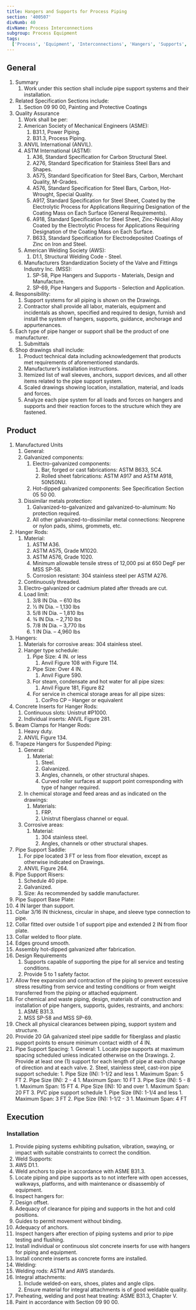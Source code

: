 ```yaml
---
title: Hangers and Supports for Process Piping
section: '400507'
divNumb: 40
divName: Process Interconnections
subgroup: Process Equipment
tags:
  ['Process', 'Equipment', 'Interconnections', 'Hangers', 'Supports', 'Piping']
---
```


## General

1. Summary
   1. Work under this section shall include pipe support systems and their installation.
2. Related Specification Sections include:
   1. Section 09 90 00, Painting and Protective Coatings
3. Quality Assurance
   1. Work shall be per:
   1. American Society of Mechanical Engineers (ASME):
      1. B31.1, Power Piping.
      2. B31.3, Process Piping.
   1. ANVIL International (ANVIL).
   1. ASTM International (ASTM):
      1. A36, Standard Specification for Carbon Structural Steel.
      2. A276, Standard Specification for Stainless Steel Bars and Shapes.
      3. A575, Standard Specification for Steel Bars, Carbon, Merchant Quality, M-Grades.
      4. A576, Standard Specification for Steel Bars, Carbon, Hot-Wrought, Special Quality.
      5. A917, Standard Specification for Steel Sheet, Coated by the Electrolytic Process for Applications Requiring Designation of the Coating Mass on Each Surface (General Requirements).
      6. A918, Standard Specification for Steel Sheet, Zinc-Nickel Alloy Coated by the Electrolytic Process for Applications Requiring Designation of the Coating Mass on Each Surface.
      7. B633, Standard Specification for Electrodeposited Coatings of Zinc on Iron and Steel.
   1. American Welding Society (AWS):
      1. D1.1, Structural Welding Code - Steel.
   1. Manufacturers Standardization Society of the Valve and Fittings Industry Inc. (MSS):
      1. SP-58, Pipe Hangers and Supports - Materials, Design and Manufacture.
      2. SP-69, Pipe Hangers and Supports - Selection and Application.
4. Responsibility:
   1. Support systems for all piping is shown on the Drawings.
   2. Contractor shall provide all labor, materials, equipment and incidentals as shown, specified and required to design, furnish and install the system of hangers, supports, guidance, anchorage and appurtenances.
5. Each type of pipe hanger or support shall be the product of one manufacturer.
   1. Submittals
6. Shop drawings shall include:
   1. Product technical data including acknowledgement that products met requirements of aforementioned standards.
   2. Manufacturer’s installation instructions.
   3. Itemized list of wall sleeves, anchors, support devices, and all other items related to the pipe support system.
   4. Scaled drawings showing location, installation, material, and loads and forces.
   5. Analyze each pipe system for all loads and forces on hangers and supports and their reaction forces to the structure which they are fastened.

## Product

1. Manufactured Units
   1. General:
   1. Galvanized components:
      1. Electro-galvanized components:
         1. Bar, forged or cast fabrications: ASTM B633, SC4.
         2. Rolled sheet fabrications: ASTM A917 and ASTM A918, 50N50NU.
      2. Hot-dipped galvanized components: See Specification Section 05 50 00.
   1. Dissimilar metals protection:
      1. Galvanized-to-galvanized and galvanized-to-aluminum: No protection required.
      2. All other galvanized-to-dissimilar metal connections: Neoprene or nylon pads, shims, grommets, etc.
2. Hanger Rods:
   1. Material:
      1. ASTM A36.
      2. ASTM A575, Grade M1020.
      3. ASTM A576, Grade 1020.
      4. Minimum allowable tensile stress of 12,000 psi at 650 DegF per MSS SP-58.
      5. Corrosion resistant: 304 stainless steel per ASTM A276.
   2. Continuously threaded.
   3. Electro-galvanized or cadmium plated after threads are cut.
   4. Load limit:
      1. 3/8 IN Dia. – 610 lbs
      2. ½ IN Dia. – 1,130 lbs
      3. 5/8 IN Dia. – 1,810 lbs
      4. ¾ IN Dia. – 2,710 lbs
      5. 7/8 IN Dia. – 3,770 lbs
      6. 1 IN Dia. – 4,960 lbs
3. Hangers:
   1. Materials for corrosive areas: 304 stainless steel.
   2. Hanger type schedule:
      1. Pipe Size: 4 IN. or less
         1. Anvil Figure 108 with Figure 114.
      2. Pipe Size: Over 4 IN.
         1. Anvil Figure 590.
      3. For steam, condensate and hot water for all pipe sizes:
         1. Anvil Figure 181, Figure 82
      4. For service in chemical storage areas for all pipe sizes:
         1. CorPro CP – Hanger or equivalent
4. Concrete Inserts for Hanger Rods:
   1. Continuous slots: Unistrut #P1000.
   2. Individual inserts: ANVIL Figure 281.
5. Beam Clamps for Hanger Rods:
   1. Heavy duty.
   2. ANVIL Figure 134.
6. Trapeze Hangers for Suspended Piping:
   1. General:
      1. Material:
         1. Steel.
         2. Galvanized.
         3. Angles, channels, or other structural shapes.
         4. Curved roller surfaces at support point corresponding with type of hanger required.
   2. In chemical storage and feed areas and as indicated on the drawings:
      1. Materials:
         1. FRP.
         2. Unistrut fiberglass channel or equal.
   3. Corrosive areas:
      1. Material:
         1. 304 stainless steel.
         2. Angles, channels or other structural shapes.
7. Pipe Support Saddle:
   1. For pipe located 3 FT or less from floor elevation, except as otherwise indicated on Drawings.
   2. ANVIL Figure 264.
8. Pipe Support Risers:
   1. Schedule 40 pipe.
   2. Galvanized.
   3. Size: As recommended by saddle manufacturer.
9. Pipe Support Base Plate:
10. 4 IN larger than support.
11. Collar 3/16 IN thickness, circular in shape, and sleeve type connection to pipe.
12. Collar fitted over outside 1 of support pipe and extended 2 IN from floor plate.
13. Collar welded to floor plate.
14. Edges ground smooth.
15. Assembly hot-dipped galvanized after fabrication.
16. Design Requirements
    1. Supports capable of supporting the pipe for all service and testing conditions.
    2. Provide 5 to 1 safety factor.
17. Allow free expansion and contraction of the piping to prevent excessive stress resulting from service and testing conditions or from weight transferred from the piping or attached equipment.
18. For chemical and waste piping, design, materials of construction and installation of pipe hangers, supports, guides, restraints, and anchors:
    1. ASME B31.3.
    2. MSS SP-58 and MSS SP-69.
19. Check all physical clearances between piping, support system and structure.
20. Provide 20 GA galvanized steel pipe saddle for fiberglass and plastic support points to ensure minimum contact width of 4 IN.
21. Pipe Support Spacing: 1. General: 1. Locate pipe supports at maximum spacing scheduled unless indicated otherwise on the Drawings. 2. Provide at least one (1) support for each length of pipe at each change of direction and at each valve. 2. Steel, stainless steel, cast-iron pipe support schedule: 1. Pipe Size (IN): 1-1/2 and less 1. Maximum Span: 5 FT 2. Pipe Size (IN): 2 - 4 1. Maximum Span: 10 FT 3. Pipe Size (IN): 5 - 8 1. Maximum Span: 15 FT 4. Pipe Size (IN): 10 and over 1. Maximum Span: 20 FT 3. PVC pipe support schedule 1. Pipe Size (IN): 1-1/4 and less 1. Maximum Span: 3 FT 2. Pipe Size (IN): 1-1/2 - 3 1. Maximum Span: 4 FT

## Execution

### Installation

1. Provide piping systems exhibiting pulsation, vibration, swaying, or impact with suitable constraints to correct the condition.
2. Weld Supports:
3. AWS D1.1.
4. Weld anchors to pipe in accordance with ASME B31.3.
5. Locate piping and pipe supports as to not interfere with open accesses, walkways, platforms, and with maintenance or disassembly of equipment.
6. Inspect hangers for:
7. Design offset.
8. Adequacy of clearance for piping and supports in the hot and cold positions.
9. Guides to permit movement without binding.
10. Adequacy of anchors.
11. Inspect hangers after erection of piping systems and prior to pipe testing and flushing.
12. Install individual or continuous slot concrete inserts for use with hangers for piping and equipment.
13. Install concrete inserts as concrete forms are installed.
14. Welding:
15. Welding rods: ASTM and AWS standards.
16. Integral attachments:
    1. Include welded-on ears, shoes, plates and angle clips.
    2. Ensure material for integral attachments is of good weldable quality.
17. Preheating, welding and post heat treating: ASME B31.3, Chapter V.
18. Paint in accordance with Section 09 90 00.
